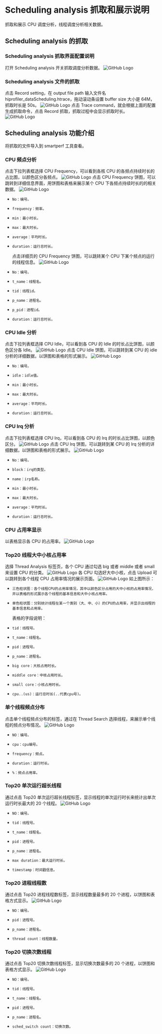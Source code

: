 # Scheduling analysis 抓取和展示说明

抓取和展示 CPU 调度分析，线程调度分析相关数据。

## Scheduling analysis 的抓取

### Scheduling analysis 抓取界面配置说明

打开 Scheduling analysis 开关抓取调度分析数据。
![GitHub Logo](../../figures/Schedulinganalysis/scheduset.jpg)

### Scheduling analysis 文件的抓取

点击 Record setting，在 output file path 输入文件名 hiprofiler_dataScheduling.htrace，拖动滚动条设置 buffer size 大小是 64M，抓取时长是 50s。
![GitHub Logo](../../figures/Schedulinganalysis/schedusetting.jpg)
点击 Trace command，就会根据上面的配置生成抓取命令，点击 Record 抓取，抓取过程中会显示抓取时长。
![GitHub Logo](../../figures/Schedulinganalysis/scheduexcuting.jpg)

## Scheduling analysis 功能介绍

将抓取的文件导入到 smartperf 工具查看。

### CPU 频点分析

点击下拉列表框选择 CPU Frequency，可以看到各核 CPU 的各频点持续时长的占比图，以颜色区分各频点。
![GitHub Logo](../../figures/Schedulinganalysis/CPUFrequencychart.jpg)
点击 CPU Frequency 饼图，可以跳转到详细信息界面，用饼图和表格来展示某个 CPU 下各频点持续时长的的相关数据。
![GitHub Logo](../../figures/Schedulinganalysis/CPUFrequencydetailinfo.jpg)

-     No：编号。
-     frequency：频率。
-     min：最小时长。
-     max：最大时长。
-     average：平均时长。
-     duration：运行总时长。
  点击详细页的 CPU Frequency 饼图，可以跳转某个 CPU 下某个频点的运行的线程信息。
  ![GitHub Logo](../../figures/Schedulinganalysis/CPUFrequencythreaddetail.jpg)
-     No：编号。
-     t_name：线程名。
-     tid：线程id。
-     p_name：进程名。
-     p_pid：进程id。
-     duration：运行总时长。

### CPU Idle 分析

点击下拉列表框选择 CPU Idle，可以看到各 CPU 的 Idle 的时长占比饼图，以颜色区分各 Idle。
![GitHub Logo](../../figures/Schedulinganalysis/CPUidlechart.jpg)
点击 CPU Idle 饼图，可以跳转到某 CPU 的 idle 分析的详细数据，以饼图和表格的形式展示。
![GitHub Logo](../../figures/Schedulinganalysis/CPUidledetailinfo.jpg)

-     No：编号。
-     idle：idle值。
-     min：最小时长。
-     max：最大时长。
-     average：平均时长。
-     duration：运行总时长。

### CPU Irq 分析

点击下拉列表框选择 CPU Irq，可以看到各 CPU 的 Irq 的时长占比饼图，以颜色区分。
![GitHub Logo](../../figures/Schedulinganalysis/CPUirqchart.jpg)
点击 CPU Irq 饼图，可以跳转到某 CPU 的 Irq 分析的详细数据，以饼图和表格的形式展示。
![GitHub Logo](../../figures/Schedulinganalysis/CPUirqdetailinfo.jpg)

-     No：编号。
-     block：irq的类型。
-     name：irp名称。
-     min：最小时长。
-     max：最大时长。
-     average：平均时长。
-     duration：运行总时长。

### CPU 占用率显示

以表格显示各 CPU 的占用率。
![GitHub Logo](../../figures/Schedulinganalysis/CPUusagechart.jpg)

### Top20 线程大中小核占用率

选择 Thread Analysis 标签页，各个 CPU 通过勾选 big 或者 middle 或者 small 来设置 CPU 的分类。
![GitHub Logo](../../figures/Schedulinganalysis/CPUsetting.jpg)
各 CPU 勾选好大中小核，点击 Upload 可以跳转到各个线程 CPU 占用率情况的展示页面。
![GitHub Logo](../../figures/Schedulinganalysis/CPUdetailsetting.jpg)
如上图所示：

-     三色柱状图：各个线程CPU的占用率情况，其中以颜色区分占用的大中小核的占用率情况，并以表格的形式展示各个线程的基本信息和大中小核占用率。
-     单色柱状图：分别统计线程在某一个类别（大、中、小）的CPU的占用率，并显示出线程的基本信息和占用率。
  表格的字段说明：
-     tid：线程号。
-     t_name：线程名。
-     pid：进程号。
-     p_name：进程名。
-     big core：大核占用时长。
-     middle core：中核占用时长。
-     small core：小核占用时长。
-     cpu..(us)：运行总时长(..代表cpu号)。

### 单个线程频点分布

点击单个线程频点分布的标签，通过在 Thread Search 选择线程，来展示单个线程的频点分布情况。
![GitHub Logo](../../figures/Schedulinganalysis/CPUfrequencybythread.jpg)

-     NO：编号。
-     cpu：cpu编号。
-     frequency：频点。
-     duration：运行时长。
-     %：频点占用率。

### Top20 单次运行超长线程

通过点击 Top20 单次运行超长线程标签，显示线程的单次运行时长来统计出单次运行时长最大的 20 个线程。
![GitHub Logo](../../figures/Schedulinganalysis/Top20Threadduration.jpg)

-     NO：编号。
-     tid：线程号。
-     t_name：线程名。
-     pid：进程号。
-     p_name：进程名。
-     max duration：最大运行时长。
-     timestamp：时间戳信息。

### Top20 进程线程数

通过点击 Top20 进程线程数标签，显示线程数量最多的 20 个进程，以饼图和表格方式显示。
![GitHub Logo](../../figures/Schedulinganalysis/Top20Threadnum.jpg)

-     NO：编号。
-     pid：进程号。
-     p_name：进程名。
-     thread count：线程数量。

### Top20 切换次数线程

通过点击 Top20 切换次数线程标签，显示切换次数最多的 20 个进程，以饼图和表格方式显示。
![GitHub Logo](../../figures/Schedulinganalysis/Top20swtichcount.jpg)

-     NO：编号。
-     tid：线程号。
-     t_name：线程名。
-     pid：进程号。
-     p_name：进程名。
-     sched_switch count：切换次数。
